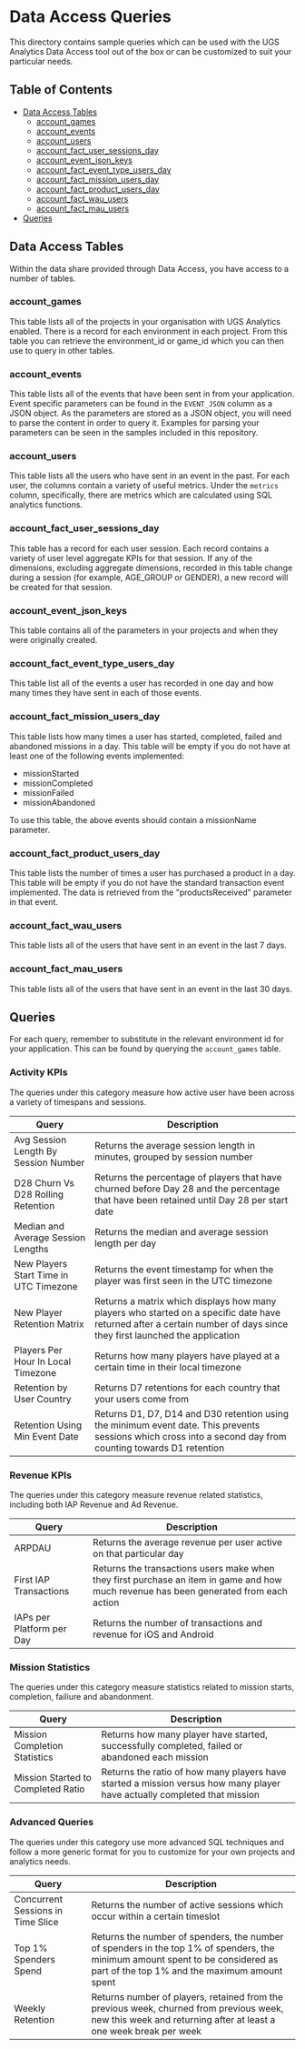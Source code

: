 # Data Access Queries

This directory contains sample queries which can be used with the UGS Analytics Data Access tool out of the box or can be customized to suit your particular needs.

## Table of Contents

- [Data Access Tables](#data-access-tables)
  - [account_games](#account_games)
  - [account_events](#account_events)
  - [account_users](#account_users)
  - [account_fact_user_sessions_day](#account_fact_user_sessions_day)
  - [account_event_json_keys](#account_event_json_keys)
  - [account_fact_event_type_users_day](#account_fact_event_type_users_day)
  - [account_fact_mission_users_day](#account_fact_mission_users_day)
  - [account_fact_product_users_day](#account_fact_product_users_day)
  - [account_fact_wau_users](#account_fact_wau_users)
  - [account_fact_mau_users](#account_fact_mau_users)
- [Queries](#queries)

## Data Access Tables

Within the data share provided through Data Access, you have access to a number of tables.

### account_games

This table lists all of the projects in your organisation with UGS Analytics enabled. There is a record for each environment in each project. From this table you can retrieve the environment_id or game_id which you can then use to query in other tables.

### account_events 

This table lists all of the events that have been sent in from your application. Event specific parameters can be found in the `EVENT_JSON` column as a JSON object. As the parameters are stored as a JSON object, you will need to parse the content in order to query it. Examples for parsing your parameters can be seen in the samples included in this repository.

### account_users 

This table lists all the users who have sent in an event in the past. For each user, the columns contain a variety of useful metrics. Under the `metrics` column, specifically, there are metrics which are calculated using SQL analytics functions.

### account_fact_user_sessions_day

This table has a record for each user session. Each record contains a variety of user level aggregate KPIs for that session. If any of the dimensions, excluding aggregate dimensions, recorded in this table change during a session (for example, AGE_GROUP or GENDER), a new record will be created for that session.

### account_event_json_keys 

This table contains all of the parameters in your projects and when they were originally created.

### account_fact_event_type_users_day 

This table list all of the events a user has recorded in one day and how many times they have sent in each of those events.

### account_fact_mission_users_day 

This table lists how many times a user has started, completed, failed and abandoned missions in a day. This table will be empty if you do not have at least one of the following events implemented:

- missionStarted
- missionCompleted
- missionFailed
- missionAbandoned

To use this table, the above events should contain a missionName parameter.

### account_fact_product_users_day

This table lists the number of times a user has purchased a product in a day. This table will be empty if you do not have the standard transaction event implemented. The data is retrieved from the "productsReceived" parameter in that event.

### account_fact_wau_users

This table lists all of the users that have sent in an event in the last 7 days. 

### account_fact_mau_users

This table lists all of the users that have sent in an event in the last 30 days. 

## Queries

For each query, remember to substitute in the relevant environment id for your application. This can be found by querying the `account_games` table.

### Activity KPIs

The queries under this category measure how active user have been across a variety of timespans and sessions.

|Query|Description|
|---|---|
|Avg Session Length By Session Number|Returns the average session length in minutes, grouped by session number|
|D28 Churn Vs D28 Rolling Retention|Returns the percentage of players that have churned before Day 28 and the percentage that have been retained until Day 28 per start date|
|Median and Average Session Lengths|Returns the median and average session length per day|
|New Players Start Time in UTC Timezone|Returns the event timestamp for when the player was first seen in the UTC timezone|
|New Player Retention Matrix|Returns a matrix which displays how many players who started on a specific date have returned after a certain number of days since they first launched the application|
|Players Per Hour In Local Timezone|Returns how many players have played at a certain time in their local timezone|
|Retention by User Country|Returns D7 retentions for each country that your users come from|
|Retention Using Min Event Date|Returns D1, D7, D14 and D30 retention using the minimum event date. This prevents sessions which cross into a second day from counting towards D1 retention|

### Revenue KPIs

The queries under this category measure revenue related statistics, including both IAP Revenue and Ad Revenue.

|Query|Description|
|---|---|
|ARPDAU|Returns the average revenue per user active on that particular day|
|First IAP Transactions|Returns the transactions users make when they first purchase an item in game and how much revenue has been generated from each action|
|IAPs per Platform per Day|Returns the number of transactions and revenue for iOS and Android|

### Mission Statistics

The queries under this category measure statistics related to mission starts, completion, failiure and abandonment.

|Query|Description|
|---|---|
|Mission Completion Statistics|Returns how many player have started, successfully completed, failed or abandoned each mission|
|Mission Started to Completed Ratio|Returns the ratio of how many players have started a mission versus how many player have actually completed that mission|

### Advanced Queries

The queries under this category use more advanced SQL techniques and follow a more generic format for you to customize for your own projects and analytics needs.

|Query|Description|
|---|---|
|Concurrent Sessions in Time Slice|Returns the number of active sessions which occur within a certain timeslot|
|Top 1% Spenders Spend|Returns the number of spenders, the number of spenders in the top 1% of spenders, the minimum amount spent to be considered as part of the top 1% and the maximum amount spent|
|Weekly Retention|Returns number of players, retained from the previous week, churned from previous week, new this week and returning after at least a one week break per week|